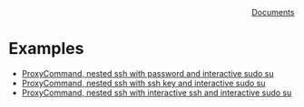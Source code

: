 
<div style="text-align:right"><a href="../index">Documents</a></div>

# Examples
- [ProxyCommand, nested ssh with password and interactive sudo su](https://iapyeh.github.io/sshscript/examples/proxycommand-ssh) 
- [ProxyCommand, nested ssh with ssh key and interactive sudo su](https://iapyeh.github.io/sshscript/examples/proxycommand-ssh3) 
- [ProxyCommand, nested ssh with interactive ssh and interactive sudo su](https://iapyeh.github.io/sshscript/examples/proxycommand-ssh2) 
